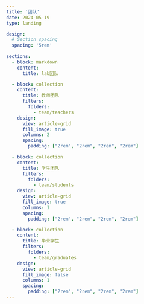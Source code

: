 ```yaml
---
title: '团队'
date: 2024-05-19
type: landing

design:
  # Section spacing
  spacing: '5rem'
  
sections:
  - block: markdown
    content:
      title: lab团队

  - block: collection
    content:
      title: 教师团队
      filters:
        folders:
          - team/teachers
    design:
      view: article-grid
      fill_image: true
      columns: 2
      spacing:
        padding: ["2rem", "2rem", "2rem", "2rem"]

  - block: collection
    content:
      title: 学生团队
      filters:
        folders:
          - team/students
    design:
      view: article-grid
      fill_image: true
      columns: 1
      spacing:
        padding: ["2rem", "2rem", "2rem", "2rem"]

  - block: collection
    content:
      title: 毕业学生
      filters:
        folders:
          - team/graduates
    design:
      view: article-grid
      fill_image: false
      columns: 1
      spacing:
        padding: ["2rem", "2rem", "2rem", "2rem"]
---
```

